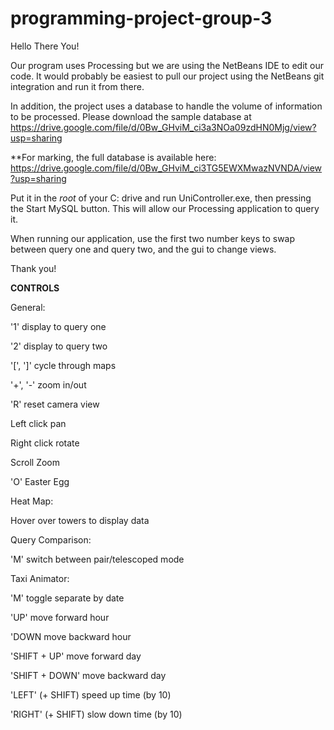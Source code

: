 # programming-project-group-3

Hello There You!

Our program uses Processing but we are using the NetBeans IDE to edit our code.
It would probably be easiest to pull our project using the NetBeans git integration and run it from there.

In addition, the project uses a database to handle the volume of information to be processed.
Please download the sample database at https://drive.google.com/file/d/0Bw_GHviM_ci3a3NOa09zdHN0Mjg/view?usp=sharing

**For marking, the full database is available here: https://drive.google.com/file/d/0Bw_GHviM_ci3TG5EWXMwazNVNDA/view?usp=sharing

Put it in the *root* of your C: drive and run UniController.exe, then pressing the Start MySQL button. This will allow our Processing application to query it.

When running our application, use the first two number keys to swap between query one and query two,
and the gui to change views.

Thank you!

**CONTROLS**

General:

'1' display to query one

'2' display to query two 

'[', ']' cycle through maps 

'+', '-' zoom in/out 

'R' reset camera view 


Left click pan 

Right click rotate 

Scroll Zoom 


'O' Easter Egg 


Heat Map: 

Hover over towers to display data 

Query Comparison: 

'M' switch between pair/telescoped mode 

Taxi Animator: 

'M' toggle separate by date 

'UP' move forward hour 

'DOWN move backward hour 

'SHIFT + UP' move forward day 

'SHIFT + DOWN' move backward day 

'LEFT' (+ SHIFT) speed up time (by 10) 

'RIGHT' (+ SHIFT) slow down time (by 10)

